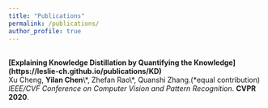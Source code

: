 ```yaml
---
title: "Publications"
permalink: /publications/
author_profile: true
---
```


<br>
<b>[Explaining Knowledge Distillation by Quantifying the Knowledge](https://leslie-ch.github.io/publications/KD)</b> 
<br>
Xu Cheng, <b>Yilan Chen</b>\*, Zhefan Rao\*, Quanshi Zhang.(*equal contribution)
<br>
<i>IEEE/CVF Conference on Computer Vision and Pattern Recognition</i>. <b>CVPR 2020</b>.


<!-- ---
title: "Publications [(Google Scholar Profile)](https://scholar.google.com/citations?user=Ixg9n-EAAAAJ&hl=en)"
permalink: /publications/
author_profile: true
---
<br>
<b>[Infomax Neural Joint Source-Channel Coding via Adversarial Bit Flip](http://lantaoyu.com/publications/IABF)</b> <br> 
Yuxuan Song, Minkai Xu, <b>Lantao Yu</b>, Hao Zhou, Shuo Shao, Yong Yu.
<i>The 34th AAAI Conference on Artificial Intelligence</i>. <b>AAAI 2020</b>. -->
